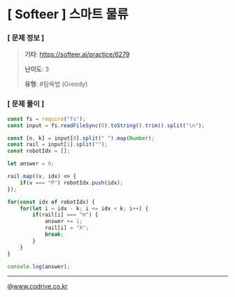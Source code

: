 # [ Softeer ] 스마트 물류

### [ 문제 정보 ]
> **기타**: https://softeer.ai/practice/6279
> 
> **난이도**: 3
>
> **유형**: #탐욕법 (Greedy)


### [ 문제 풀이 ]
```JavaScript
const fs = require("fs");
const input = fs.readFileSync(0).toString().trim().split("\n");

const [n, k] = input[0].split(" ").map(Number);
const rail = input[1].split("");
const robotIdx = [];

let answer = 0;

rail.map((v, idx) => {
    if(v === "P") robotIdx.push(idx);
});

for(const idx of robotIdx) {
    for(let i = idx - k; i <= idx + k; i++) {
        if(rail[i] === "H") {
            answer += 1;
            rail[i] = "X";
            break;
        }
    }
}

console.log(answer);
```


---
@www.codrive.co.kr